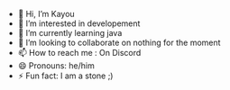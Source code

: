 - 👋 Hi, I’m Kayou
- 👀 I’m interested in developement
- 🌱 I’m currently learning java
- 💞️ I’m looking to collaborate on nothing for the moment
- 📫 How to reach me : On Discord 
- 😄 Pronouns: he/him
- ⚡ Fun fact: I am a stone ;)

<!---
Kayoupi/Kayoupi is a ✨ special ✨ repository because its `README.md` (this file) appears on your GitHub profile.
You can click the Preview link to take a look at your changes.
--->

